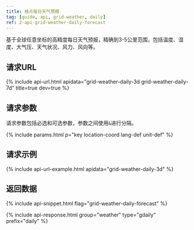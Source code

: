 ```yaml
---
title: 格点每日天气预报
tag: [guide, api, grid-weather, daily]
ref: 2-api-grid-weather-daily-forecast
---
```


基于全球任意坐标的高精度每日天气预报，精确到3-5公里范围，包括温度、湿度、大气压、天气状况、风力、风向等。

## 请求URL

{% include api-url.html apidata="grid-weather-daily-3d grid-weather-daily-7d" title=true dev=true %}

## 请求参数

请求参数包括必选和可选参数，参数之间使用`&`进行分隔。

{% include params.html p="key location-coord lang-def unit-def" %}

## 请求示例

{% include api-url-example.html apidata="grid-weather-daily-3d" %}

## 返回数据

{% include api-snippet.html flag="grid-weather-daily-forecast" %}

{% include api-response.html group="weather" type="gdaily" prefix="daily"  %}
